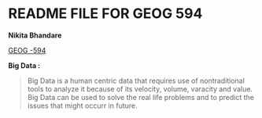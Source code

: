# README FILE FOR GEOG 594

**Nikita Bhandare**

[GEOG -594](http://map.sdsu.edu/bigdata/)

**Big Data :**

> Big Data is a human centric data that requires use of nontraditional tools to analyze it because of its velocity, volume, varacity and value. 
> Big Data can be used to solve the real life problems and to predict the issues that might occurr in future. 

